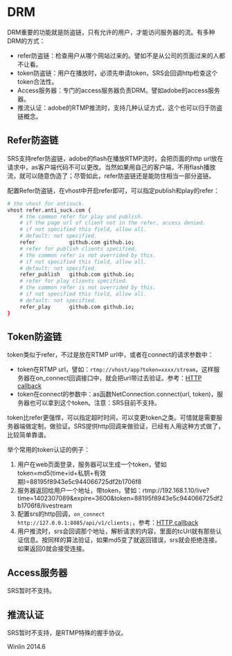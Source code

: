 # DRM

DRM重要的功能就是防盗链，只有允许的用户，才能访问服务器的流。有多种DRM的方式：
* refer防盗链：检查用户从哪个网站过来的。譬如不是从公司的页面过来的人都不让看。
* token防盗链：用户在播放时，必须先申请token，SRS会回调http检查这个token合法性。
* Access服务器：专门的access服务器负责DRM。譬如adobe的access服务器。
* 推流认证：adobe的RTMP推流时，支持几种认证方式，这个也可以归于防盗链概念。

## Refer防盗链

SRS支持refer防盗链，adobe的flash在播放RTMP流时，会把页面的http url放在请求中，as客户端代码不可以更改。当然如果用自己的客户端，不用flash播放流，就可以随意伪造了；尽管如此，refer防盗链还是能防住相当一部分盗链。

配置Refer防盗链，在vhost中开启refer即可，可以指定publish和play的refer：

```bash
# the vhost for antisuck.
vhost refer.anti_suck.com {
    # the common refer for play and publish.
    # if the page url of client not in the refer, access denied.
    # if not specified this field, allow all.
    # default: not specified.
    refer           github.com github.io;
    # refer for publish clients specified.
    # the common refer is not overrided by this.
    # if not specified this field, allow all.
    # default: not specified.
    refer_publish   github.com github.io;
    # refer for play clients specified.
    # the common refer is not overrided by this.
    # if not specified this field, allow all.
    # default: not specified.
    refer_play      github.com github.io;
}
```

## Token防盗链

token类似于refer，不过是放在RTMP url中，或者在connect的请求参数中：
* token在RTMP url，譬如：`rtmp://vhost/app?token=xxxx/stream`，这样服务器在on_connect回调接口中，就会把url带过去验证。参考：[HTTP callback](https://github.com/winlinvip/simple-rtmp-server/wiki/HTTPCallback)
* token在connect的参数中：as函数NetConnection.connect(url, token)，服务器也可以拿到这个token。注意：SRS目前不支持。

token比refer更强悍，可以指定超时时间，可以变更token之类。可惜就是需要服务器端做定制，做验证。SRS提供http回调来做验证，已经有人用这种方式做了，比较简单靠谱。

举个常用的token认证的例子：

1. 用户在web页面登录，服务器可以生成一个token，譬如token=md5(time+id+私钥+有效期)=88195f8943e5c944066725df2b1706f8
1. 服务器返回给用户一个地址，带token，譬如：rtmp://192.168.1.10/live?time=1402307089&expire=3600&token=88195f8943e5c944066725df2b1706f8/livestream
1. 配置srs的http回调，`on_connect http://127.0.0.1:8085/api/v1/clients;`，参考：[HTTP callback](https://github.com/winlinvip/simple-rtmp-server/wiki/HTTPCallback#%E9%85%8D%E7%BD%AEsrs)
1. 用户推流时，srs会回调那个地址，解析请求的内容，里面的tcUrl就有那些认证信息。按同样的算法验证，如果md5变了就返回错误，srs就会拒绝连接。如果返回0就会接受连接。

## Access服务器

SRS暂时不支持。

## 推流认证

SRS暂时不支持，是RTMP特殊的握手协议。

Winlin 2014.6